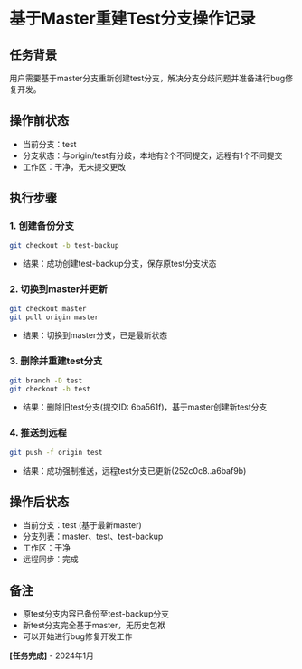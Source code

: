 # 基于Master重建Test分支操作记录

## 任务背景
用户需要基于master分支重新创建test分支，解决分支分歧问题并准备进行bug修复开发。

## 操作前状态
- 当前分支：test
- 分支状态：与origin/test有分歧，本地有2个不同提交，远程有1个不同提交
- 工作区：干净，无未提交更改

## 执行步骤

### 1. 创建备份分支
```bash
git checkout -b test-backup
```
- 结果：成功创建test-backup分支，保存原test分支状态

### 2. 切换到master并更新
```bash
git checkout master
git pull origin master
```
- 结果：切换到master分支，已是最新状态

### 3. 删除并重建test分支
```bash
git branch -D test
git checkout -b test
```
- 结果：删除旧test分支(提交ID: 6ba561f)，基于master创建新test分支

### 4. 推送到远程
```bash
git push -f origin test
```
- 结果：成功强制推送，远程test分支已更新(252c0c8..a6baf9b)

## 操作后状态
- 当前分支：test (基于最新master)
- 分支列表：master、test、test-backup
- 工作区：干净
- 远程同步：完成

## 备注
- 原test分支内容已备份至test-backup分支
- 新test分支完全基于master，无历史包袱
- 可以开始进行bug修复开发工作

**[任务完成]** - 2024年1月 